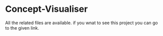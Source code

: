 # Concept-Visualiser

All the related files are available. if you wnat to see this project you can go to the given link.

